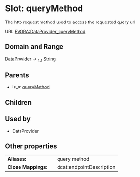 
# Slot: queryMethod

The http request method used to access the requested query url

URI: [EVORA:DataProvider_queryMethod](https://evora-project.eu/DataProvider_queryMethod)


## Domain and Range

[DataProvider](DataProvider.md) &#8594;  <sub>1..1</sub> [String](types/String.md)

## Parents

 *  is_a: [queryMethod](queryMethod.md)

## Children


## Used by

 * [DataProvider](DataProvider.md)

## Other properties

|  |  |  |
| --- | --- | --- |
| **Aliases:** | | query method |
| **Close Mappings:** | | dcat:endpointDescription |